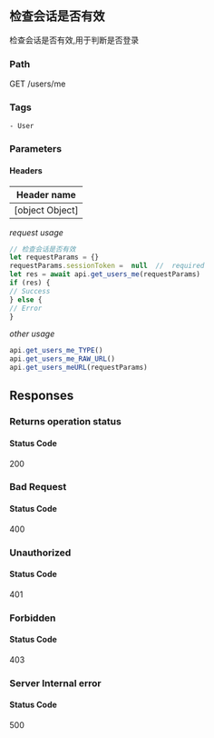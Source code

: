 ## 检查会话是否有效

检查会话是否有效,用于判断是否登录
### Path
GET /users/me

### Tags
    - User
### Parameters


#### Headers

| Header name |
| ----------- |
| [object Object] |
*request usage*
```javascript
// 检查会话是否有效
let requestParams = {}
requestParams.sessionToken =  null  //  required
let res = await api.get_users_me(requestParams)
if (res) {
// Success
} else {
// Error
}
```
*other usage*
```javascript
api.get_users_me_TYPE()
api.get_users_me_RAW_URL()
api.get_users_meURL(requestParams)
```

## Responses
### Returns operation status

#### Status Code
200



### Bad Request

#### Status Code
400



### Unauthorized

#### Status Code
401



### Forbidden

#### Status Code
403



### Server Internal error

#### Status Code
500



